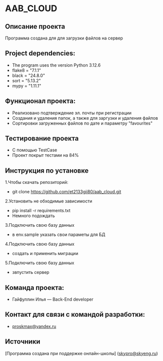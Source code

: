 # AAB_CLOUD

## Описание проекта
Программа создана для для загрузки файлов на сервер

## Project dependencies:
* The program uses the version Python 3.12.6
* flake8 = "7.1.1"
* black = "24.8.0"
* sort = "5.13.2"
* mypy = "1.11.1"
  
## Функционал проекта:
* Реализовано подтверждение эл. почты при регистрации
* Создания и удаления папок, а также для заргузки и удаления файлов
* Сортировки загруженных файлов по дате и параметру "favourites"
  
## Тестирование проекта
* С помощью TestCase
* Проект покрыт тестами на 84%
  
## Инструкция по установке
1.Чтобы скачать репозиторий:
* git clone https://github.com/et2133gii80/aab_cloud.git

2.Установить не обходимые зависимости
* pip install -r requirements.txt
* Немного подождать
  
3.Подключить свою базу данных
* в env.sample указать свои параметы для БД
  
4.Подключить свою базу данных
* создать и применить миграции

5.Подключить свою базу данных
* звпустить сервер
## Команда проекта:
* Гайфуллин Илья — Back-End developer
## Контакт для связи с командой разработки:
* proskmax@yandex.ru
## Источники
[Программа создана при поддержке онлайн-школы] (skypro@skyeng.ru) 
